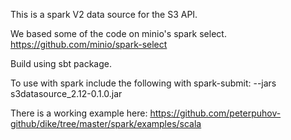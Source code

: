 This is a spark V2 data source for the S3 API.

We based some of the code on minio's spark select.
https://github.com/minio/spark-select

Build using sbt package.

To use with spark include the following with spark-submit:
--jars s3datasource_2.12-0.1.0.jar

There is a working example here:
https://github.com/peterpuhov-github/dike/tree/master/spark/examples/scala
